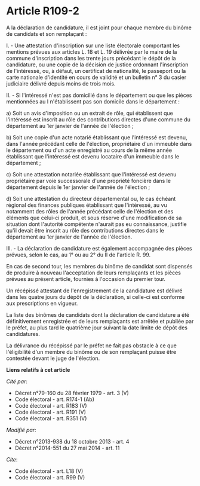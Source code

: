 # Article R109-2

A la déclaration de candidature, il est joint pour chaque membre du binôme de candidats et son remplaçant : 

I. - Une attestation d'inscription sur une liste électorale comportant les mentions prévues aux articles L. 18 et L. 19
délivrée par le maire de la commune d'inscription dans les trente jours précédant le dépôt de la candidature, ou une copie de
la décision de justice ordonnant l'inscription de l'intéressé, ou, à défaut, un certificat de nationalité, le passeport ou la
carte nationale d'identité en cours de validité et un bulletin n° 3 du casier judiciaire délivré depuis moins de trois mois. 

II. - Si l'intéressé n'est pas domicilié dans le département ou que les pièces mentionnées au I n'établissent pas son
domicile dans le département : 

a) Soit un avis d'imposition ou un extrait de rôle, qui établissent que l'intéressé est inscrit au rôle des contributions
directes d'une commune du département au 1er janvier de l'année de l'élection ; 

b) Soit une copie d'un acte notarié établissant que l'intéressé est devenu, dans l'année précédant celle de l'élection,
propriétaire d'un immeuble dans le département ou d'un acte enregistré au cours de la même année établissant que l'intéressé
est devenu locataire d'un immeuble dans le département ; 

c) Soit une attestation notariée établissant que l'intéressé est devenu propriétaire par voie successorale d'une propriété
foncière dans le département depuis le 1er janvier de l'année de l'élection ; 

d) Soit une attestation du directeur départemental ou, le cas échéant régional des finances publiques établissant que
l'intéressé, au vu notamment des rôles de l'année précédant celle de l'élection et des éléments que celui-ci produit, et sous
réserve d'une modification de sa situation dont l'autorité compétente n'aurait pas eu connaissance, justifie qu'il devait
être inscrit au rôle des contributions directes dans le département au 1er janvier de l'année de l'élection. 

III. - La déclaration de candidature est également accompagnée des pièces prévues, selon le cas, au 1° ou au 2° du II de
l'article R. 99.

En cas de second tour, les membres du binôme de candidat sont dispensés de produire à nouveau l'acceptation de leurs
remplaçants et les pièces prévues au présent article, fournies à l'occasion du premier tour. 

Un récépissé attestant de l'enregistrement de la candidature est délivré dans les quatre jours du dépôt de la déclaration, si
celle-ci est conforme aux prescriptions en vigueur. 

La liste des binômes de candidats dont la déclaration de candidature a été définitivement enregistrée et de leurs remplaçants
est arrêtée et publiée par le préfet, au plus tard le quatrième jour suivant la date limite de dépôt des candidatures. 

La délivrance du récépissé par le préfet ne fait pas obstacle à ce que l'éligibilité d'un membre du binôme ou de son
remplaçant puisse être contestée devant le juge de l'élection.

**Liens relatifs à cet article**

_Cité par_:

  - Décret n°79-160 du 28 février 1979 - art. 3 (V)
  - Code électoral - art. R174-1 (Ab)
  - Code électoral - art. R183 (V)
  - Code électoral - art. R191 (V)
  - Code électoral - art. R351 (V)

_Modifié par_:

  - Décret n°2013-938 du 18 octobre 2013 - art. 4
  - Décret n°2014-551 du 27 mai 2014 - art. 11

_Cite_:

  - Code électoral - art. L18 (V)
  - Code électoral - art. R99 (V)
